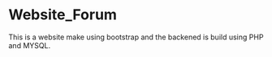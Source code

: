 # Website_Forum
This is a website make using bootstrap and the backened is build using PHP and MYSQL.
